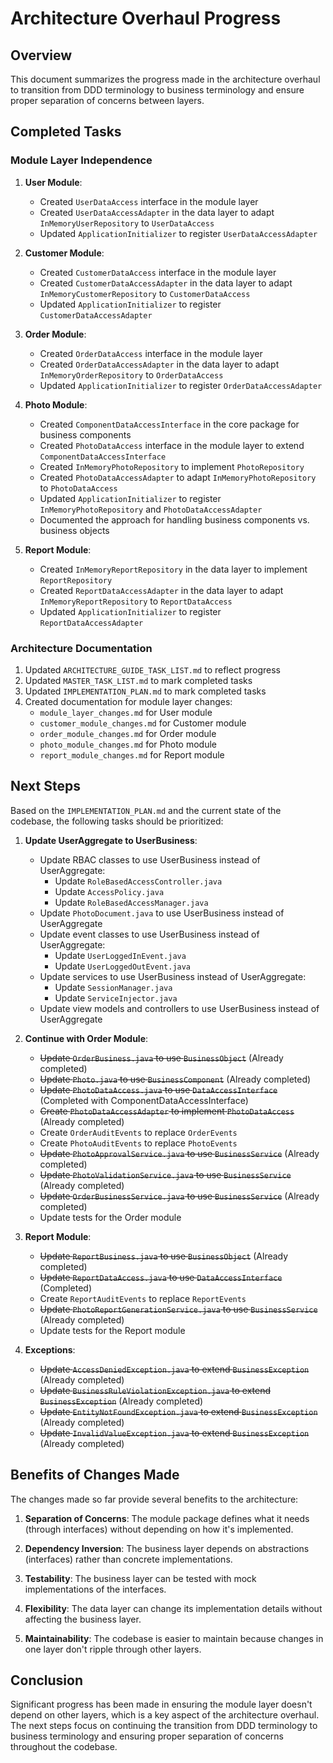 # Architecture Overhaul Progress

## Overview

This document summarizes the progress made in the architecture overhaul to transition from DDD terminology to business terminology and ensure proper separation of concerns between layers.

## Completed Tasks

### Module Layer Independence

1. **User Module**:
   - Created `UserDataAccess` interface in the module layer
   - Created `UserDataAccessAdapter` in the data layer to adapt `InMemoryUserRepository` to `UserDataAccess`
   - Updated `ApplicationInitializer` to register `UserDataAccessAdapter`

2. **Customer Module**:
   - Created `CustomerDataAccess` interface in the module layer
   - Created `CustomerDataAccessAdapter` in the data layer to adapt `InMemoryCustomerRepository` to `CustomerDataAccess`
   - Updated `ApplicationInitializer` to register `CustomerDataAccessAdapter`

3. **Order Module**:
   - Created `OrderDataAccess` interface in the module layer
   - Created `OrderDataAccessAdapter` in the data layer to adapt `InMemoryOrderRepository` to `OrderDataAccess`
   - Updated `ApplicationInitializer` to register `OrderDataAccessAdapter`

4. **Photo Module**:
   - Created `ComponentDataAccessInterface` in the core package for business components
   - Created `PhotoDataAccess` interface in the module layer to extend `ComponentDataAccessInterface`
   - Created `InMemoryPhotoRepository` to implement `PhotoRepository`
   - Created `PhotoDataAccessAdapter` to adapt `InMemoryPhotoRepository` to `PhotoDataAccess`
   - Updated `ApplicationInitializer` to register `InMemoryPhotoRepository` and `PhotoDataAccessAdapter`
   - Documented the approach for handling business components vs. business objects

5. **Report Module**:
   - Created `InMemoryReportRepository` in the data layer to implement `ReportRepository`
   - Created `ReportDataAccessAdapter` in the data layer to adapt `InMemoryReportRepository` to `ReportDataAccess`
   - Updated `ApplicationInitializer` to register `ReportDataAccessAdapter`

### Architecture Documentation

1. Updated `ARCHITECTURE_GUIDE_TASK_LIST.md` to reflect progress
2. Updated `MASTER_TASK_LIST.md` to mark completed tasks
3. Updated `IMPLEMENTATION_PLAN.md` to mark completed tasks
4. Created documentation for module layer changes:
   - `module_layer_changes.md` for User module
   - `customer_module_changes.md` for Customer module
   - `order_module_changes.md` for Order module
   - `photo_module_changes.md` for Photo module
   - `report_module_changes.md` for Report module

## Next Steps

Based on the `IMPLEMENTATION_PLAN.md` and the current state of the codebase, the following tasks should be prioritized:

1. **Update UserAggregate to UserBusiness**:
   - Update RBAC classes to use UserBusiness instead of UserAggregate:
     - Update `RoleBasedAccessController.java`
     - Update `AccessPolicy.java`
     - Update `RoleBasedAccessManager.java`
   - Update `PhotoDocument.java` to use UserBusiness instead of UserAggregate
   - Update event classes to use UserBusiness instead of UserAggregate:
     - Update `UserLoggedInEvent.java`
     - Update `UserLoggedOutEvent.java`
   - Update services to use UserBusiness instead of UserAggregate:
     - Update `SessionManager.java`
     - Update `ServiceInjector.java`
   - Update view models and controllers to use UserBusiness instead of UserAggregate

2. **Continue with Order Module**:
   - ~~Update `OrderBusiness.java` to use `BusinessObject`~~ (Already completed)
   - ~~Update `Photo.java` to use `BusinessComponent`~~ (Already completed)
   - ~~Update `PhotoDataAccess.java` to use `DataAccessInterface`~~ (Completed with ComponentDataAccessInterface)
   - ~~Create `PhotoDataAccessAdapter` to implement `PhotoDataAccess`~~ (Already completed)
   - Create `OrderAuditEvents` to replace `OrderEvents`
   - Create `PhotoAuditEvents` to replace `PhotoEvents`
   - ~~Update `PhotoApprovalService.java` to use `BusinessService`~~ (Already completed)
   - ~~Update `PhotoValidationService.java` to use `BusinessService`~~ (Already completed)
   - ~~Update `OrderBusinessService.java` to use `BusinessService`~~ (Already completed)
   - Update tests for the Order module

3. **Report Module**:
   - ~~Update `ReportBusiness.java` to use `BusinessObject`~~ (Already completed)
   - ~~Update `ReportDataAccess.java` to use `DataAccessInterface`~~ (Completed)
   - Create `ReportAuditEvents` to replace `ReportEvents`
   - ~~Update `PhotoReportGenerationService.java` to use `BusinessService`~~ (Already completed)
   - Update tests for the Report module

4. **Exceptions**:
   - ~~Update `AccessDeniedException.java` to extend `BusinessException`~~ (Already completed)
   - ~~Update `BusinessRuleViolationException.java` to extend `BusinessException`~~ (Already completed)
   - ~~Update `EntityNotFoundException.java` to extend `BusinessException`~~ (Already completed)
   - ~~Update `InvalidValueException.java` to extend `BusinessException`~~ (Already completed)

## Benefits of Changes Made

The changes made so far provide several benefits to the architecture:

1. **Separation of Concerns**: The module package defines what it needs (through interfaces) without depending on how it's implemented.

2. **Dependency Inversion**: The business layer depends on abstractions (interfaces) rather than concrete implementations.

3. **Testability**: The business layer can be tested with mock implementations of the interfaces.

4. **Flexibility**: The data layer can change its implementation details without affecting the business layer.

5. **Maintainability**: The codebase is easier to maintain because changes in one layer don't ripple through other layers.

## Conclusion

Significant progress has been made in ensuring the module layer doesn't depend on other layers, which is a key aspect of the architecture overhaul. The next steps focus on continuing the transition from DDD terminology to business terminology and ensuring proper separation of concerns throughout the codebase.
